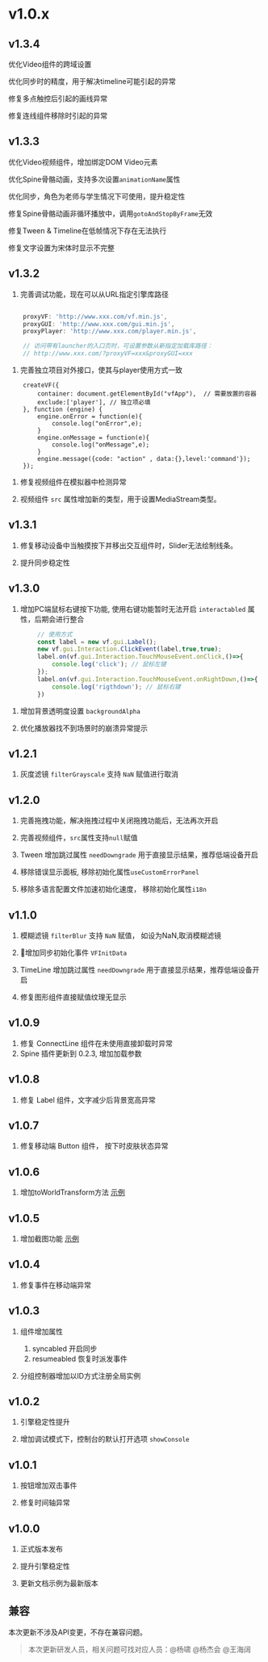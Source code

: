 # v1.0.x

## v1.3.4

优化Video组件的跨域设置

优化同步时的精度，用于解决timeline可能引起的异常

修复多点触控后引起的画线异常

修复连线组件移除时引起的异常

## v1.3.3

优化Video视频组件，增加绑定DOM Video元素

优化Spine骨骼动画，支持多次设置`animationName`属性

优化同步，角色为老师与学生情况下可使用，提升稳定性

修复Spine骨骼动画非循环播放中，调用`gotoAndStopByFrame`无效

修复Tween & Timeline在低帧情况下存在无法执行

修复文字设置为宋体时显示不完整

## v1.3.2

1. 完善调试功能，现在可以从URL指定引擎库路径
``` js

    proxyVF: 'http://www.xxx.com/vf.min.js',
    proxyGUI: 'http://www.xxx.com/gui.min.js',
    proxyPlayer: 'http://www.xxx.com/player.min.js',

    // 访问带有launcher的入口页时，可设置参数从新指定加载库路径：
    // http://www.xxx.com/?proxyVF=xxx&proxyGUI=xxx
```

1. 完善独立项目对外接口，使其与player使用方式一致
```
    createVF({
        container: document.getElementById("vfApp"),  // 需要放置的容器
        exclude:['player'], // 独立项必填
    }, function (engine) {
        engine.onError = function(e){
            console.log("onError",e);
        }
        engine.onMessage = function(e){
            console.log("onMessage",e);
        }
        engine.message({code: "action" , data:{},level:'command'});
    });
```


1. 修复视频组件在模拟器中检测异常

1. 视频组件 `src` 属性增加新的类型，用于设置MediaStream类型。

## v1.3.1

1. 修复移动设备中当触摸按下并移出交互组件时，Slider无法绘制线条。

1. 提升同步稳定性

## v1.3.0

1. 增加PC端鼠标右键按下功能, 使用右键功能暂时无法开启 `interactabled` 属性，后期会进行整合

``` js
        // 使用方式
        const label = new vf.gui.Label();
        new vf.gui.Interaction.ClickEvent(label,true,true);
        label.on(vf.gui.Interaction.TouchMouseEvent.onClick,()=>{
            console.log('click'); // 鼠标左键
        });
        label.on(vf.gui.Interaction.TouchMouseEvent.onRightDown,()=>{
            console.log('rigthdown'); // 鼠标右键
        })
```

1. 增加背景透明度设置 `backgroundAlpha`

1. 优化播放器找不到场景时的崩溃异常提示

## v1.2.1

1. 灰度滤镜 `filterGrayscale` 支持 `NaN` 赋值进行取消

## v1.2.0

1. 完善拖拽功能，解决拖拽过程中关闭拖拽功能后，无法再次开启

1. 完善视频组件，`src`属性支持`null`赋值

1. Tween 增加跳过属性 `needDowngrade` 用于直接显示结果，推荐低端设备开启

1. 移除错误显示面板, 移除初始化属性`useCustomErrorPanel`

1. 移除多语言配置文件加速初始化速度， 移除初始化属性`i18n`

## v1.1.0

1. 模糊滤镜 `filterBlur` 支持 `NaN` 赋值， 如设为NaN,取消模糊滤镜

1. 增加同步初始化事件 `VFInitData`

1. TimeLine 增加跳过属性 `needDowngrade` 用于直接显示结果，推荐低端设备开启

1. 修复图形组件直接赋值纹理无显示

## v1.0.9

1. 修复 ConnectLine 组件在未使用直接卸载时异常
1. Spine 插件更新到 0.2.3, 增加加载参数

## v1.0.8

1. 修复 Label 组件，文字减少后背景宽高异常
## v1.0.7

1. 修复移动端 Button 组件， 按下时皮肤状态异常

## v1.0.6

1. 增加toWorldTransform方法 [示例](/handbook/project.html#方法)

## v1.0.5

1. 增加截图功能 [示例](/handbook/project.html#截屏)

## v1.0.4

1. 修复事件在移动端异常

## v1.0.3

1. 组件增加属性 
    1. syncabled 开启同步
    2. resumeabled 恢复时派发事件

2. 分组控制器增加以ID方式注册全局实例

## v1.0.2

1. 引擎稳定性提升

2. 增加调试模式下，控制台的默认打开选项 `showConsole`

## v1.0.1

1. 按钮增加双击事件

2. 修复时间轴异常

## v1.0.0

1. 正式版本发布

2. 提升引擎稳定性

3. 更新文档示例为最新版本

## 兼容

本次更新不涉及API变更，不存在兼容问题。

> 本次更新研发人员，相关问题可找对应人员：@杨啸 @杨杰会 @王海阔